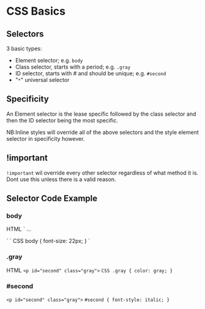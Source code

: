 # CSS Basics

## Selectors
3 basic types:
- Element selector; e.g. `body`
- Class selector, starts with a period; e.g. `.gray`
- ID selector, starts with # and should be unique; e.g. `#second`
- "`*`" universal selector

## Specificity
An Element selector is the lease specific followed by the class selector and then the ID selector being the most specific. 

NB:Inline styles will override all of the above selectors and the style element selector in specificity however.

## !important
`!important` wil override every other selector regardless of what method it is. Dont use this unless there is a valid reason.

## Selector Code Example
### body
HTML
`<body>
...
</body>`
`
CSS
body {
  font-size: 22px;
}
`

### .gray
HTML
`<p id="second" class="gray">`
`
CSS
.gray {
  color: gray;
}
`
### #second

`<p id="second" class="gray">`
`
#second {
  font-style: italic;
}
`